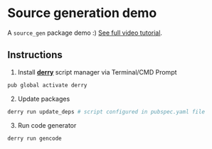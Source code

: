# Source generation demo

A `source_gen` package demo :) [See full video tutorial](https://youtu.be/hgDbFLnLDNc).

## Instructions

1. Install [**derry**](https://youtu.be/0okD1AWY2tM) script manager via Terminal/CMD Prompt
```bash
pub global activate derry
```
2. Update packages
```bash
derry run update_deps # script configured in pubspec.yaml file
```
3. Run code generator
```bash
derry run gencode
```